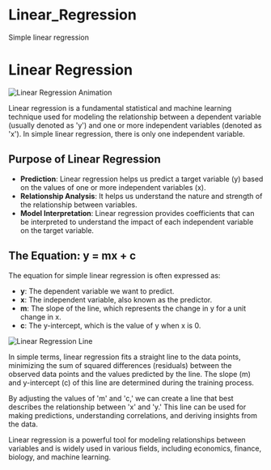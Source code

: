 # Linear_Regression
Simple linear regression

# Linear Regression

![Linear Regression Animation](https://upload.wikimedia.org/wikipedia/commons/e/ed/Residuals_for_Linear_Regression_Fit.png)

Linear regression is a fundamental statistical and machine learning technique used for modeling the relationship between a dependent variable (usually denoted as 'y') and one or more independent variables (denoted as 'x'). In simple linear regression, there is only one independent variable.

## Purpose of Linear Regression

- **Prediction**: Linear regression helps us predict a target variable (y) based on the values of one or more independent variables (x).
- **Relationship Analysis**: It helps us understand the nature and strength of the relationship between variables.
- **Model Interpretation**: Linear regression provides coefficients that can be interpreted to understand the impact of each independent variable on the target variable.

## The Equation: y = mx + c

The equation for simple linear regression is often expressed as:

- **y**: The dependent variable we want to predict.
- **x**: The independent variable, also known as the predictor.
- **m**: The slope of the line, which represents the change in y for a unit change in x.
- **c**: The y-intercept, which is the value of y when x is 0.

![Linear Regression Line](https://upload.wikimedia.org/wikipedia/commons/thumb/3/3a/Linear_regression.svg/438px-Linear_regression.svg.png)

In simple terms, linear regression fits a straight line to the data points, minimizing the sum of squared differences (residuals) between the observed data points and the values predicted by the line. The slope (m) and y-intercept (c) of this line are determined during the training process.

By adjusting the values of 'm' and 'c,' we can create a line that best describes the relationship between 'x' and 'y.' This line can be used for making predictions, understanding correlations, and deriving insights from the data.

Linear regression is a powerful tool for modeling relationships between variables and is widely used in various fields, including economics, finance, biology, and machine learning.


